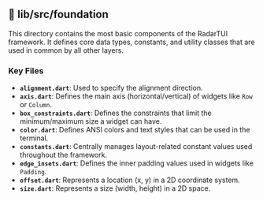 ## 📁 lib/src/foundation

This directory contains the most basic components of the RadarTUI framework. It defines core data types, constants, and utility classes that are used in common by all other layers.

### Key Files

- **`alignment.dart`**: Used to specify the alignment direction.
- **`axis.dart`**: Defines the main axis (horizontal/vertical) of widgets like `Row` or `Column`.
- **`box_constraints.dart`**: Defines the constraints that limit the minimum/maximum size a widget can have.
- **`color.dart`**: Defines ANSI colors and text styles that can be used in the terminal.
- **`constants.dart`**: Centrally manages layout-related constant values used throughout the framework.
- **`edge_insets.dart`**: Defines the inner padding values used in widgets like `Padding`.
- **`offset.dart`**: Represents a location (x, y) in a 2D coordinate system.
- **`size.dart`**: Represents a size (width, height) in a 2D space.